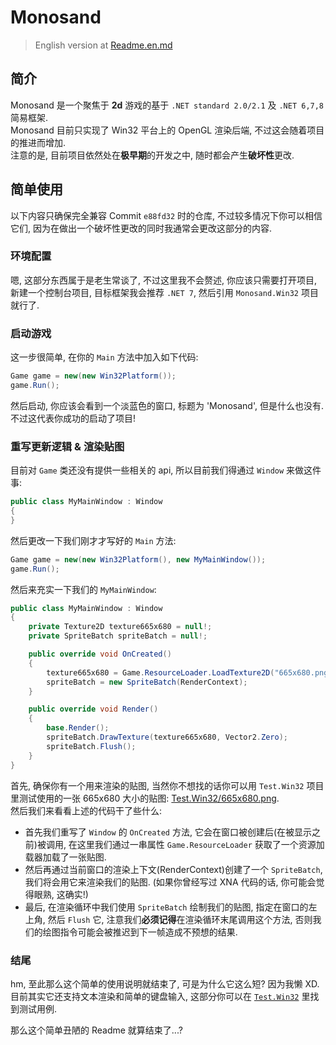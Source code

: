 # Monosand

> English version at [Readme.en.md](./Readme.en.md)

## 简介

Monosand 是一个聚焦于 **2d** 游戏的基于 `.NET standard 2.0/2.1` 及 `.NET 6,7,8` 简易框架.  
Monosand 目前只实现了 Win32 平台上的 OpenGL 渲染后端, 不过这会随着项目的推进而增加.  
注意的是, 目前项目依然处在**极早期**的开发之中, 随时都会产生**破坏性**更改.  


## 简单使用

以下内容只确保完全兼容 Commit `e88fd32` 时的仓库, 不过较多情况下你可以相信它们, 因为在做出一个破坏性更改的同时我通常会更改这部分的内容.

### 环境配置

嗯, 这部分东西属于是老生常谈了, 不过这里我不会赘述, 你应该只需要打开项目, 新建一个控制台项目, 目标框架我会推荐 `.NET 7`, 然后引用 `Monosand.Win32` 项目就行了.

### 启动游戏

这一步很简单, 在你的 `Main` 方法中加入如下代码:

```cs
Game game = new(new Win32Platform());
game.Run();
```

然后启动, 你应该会看到一个淡蓝色的窗口, 标题为 'Monosand', 但是什么也没有. 不过这代表你成功的启动了项目!

### 重写更新逻辑 & 渲染贴图

目前对 `Game` 类还没有提供一些相关的 api, 所以目前我们得通过 `Window` 来做这件事:

```cs
public class MyMainWindow : Window
{
}
```

然后更改一下我们刚才才写好的 `Main` 方法:
```cs
Game game = new(new Win32Platform(), new MyMainWindow());
game.Run();
```

然后来充实一下我们的 `MyMainWindow`:

```cs
public class MyMainWindow : Window
{
    private Texture2D texture665x680 = null!;
    private SpriteBatch spriteBatch = null!;

    public override void OnCreated()
    {
        texture665x680 = Game.ResourceLoader.LoadTexture2D("665x680.png");
        spriteBatch = new SpriteBatch(RenderContext);
    }

    public override void Render()
    {
        base.Render();
        spriteBatch.DrawTexture(texture665x680, Vector2.Zero);
        spriteBatch.Flush();
    }
}
```

首先, 确保你有一个用来渲染的贴图, 当然你不想找的话你可以用 `Test.Win32` 项目里测试使用的一张 665x680 大小的贴图: [Test.Win32/665x680.png](./Test.Win32/665x680.png).  
然后我们来看看上述的代码干了些什么:

- 首先我们重写了 `Window` 的 `OnCreated` 方法, 它会在窗口被创建后(在被显示之前)被调用, 在这里我们通过一串属性 `Game.ResourceLoader` 获取了一个资源加载器加载了一张贴图.
- 然后再通过当前窗口的渲染上下文(RenderContext)创建了一个 `SpriteBatch`, 我们将会用它来渲染我们的贴图. (如果你曾经写过 XNA 代码的话, 你可能会觉得眼熟, 这确实!)
- 最后, 在渲染循环中我们使用 `SpriteBatch` 绘制我们的贴图, 指定在窗口的左上角, 然后 `Flush` 它, 注意我们**必须记得**在渲染循环末尾调用这个方法, 否则我们的绘图指令可能会被推迟到下一帧造成不预想的结果.

### 结尾

hm, 至此那么这个简单的使用说明就结束了, 可是为什么它这么短? 因为我懒 XD.  
目前其实它还支持文本渲染和简单的键盘输入, 这部分你可以在 [`Test.Win32`](https://github.com/Saplonily/Monosand/blob/e88fd32ed01ac309c1bf411624149f6530826561/Test.Win32/Program.cs#L18C37-L65) 里找到测试用例.  



那么这个简单丑陋的 Readme 就算结束了...?
